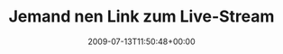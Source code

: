 ---
retweeted: false
source: <a href="http://twitter.com" rel="nofollow">Twitter Web Client</a>
entities:
  hashtags: []
  symbols: []
  user_mentions:
  - name: Gelb wegen Meckerns (she/her)
    screen_name: placetogo
    indices:
    - '36'
    - '46'
    id_str: '14292132'
    id: '14292132'
  urls: []
display_text_range:
- '0'
- '55'
favorite_count: '0'
id_str: '2612943758'
truncated: false
retweet_count: '0'
id: '2612943758'
created_at: Mon Jul 13 11:50:48 +0000 2009
favorited: false
full_text: Jemand nen Link zum Live-Stream der [@placetogo](https://twitter.com/placetogo)-Keynote?
lang: de
tags:
- pesos:twitter
date: '2009-07-13T11:50:48+00:00'
src: https://twitter.com/bascht/status/2612943758
original_url: https://twitter.com/bascht/status/2612943758
type: twitter_tweet
text: Jemand nen Link zum Live-Stream der [@placetogo](https://twitter.com/placetogo)-Keynote?
title: Jemand nen Link zum Live-Stream

---